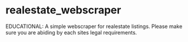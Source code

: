 # realestate_webscraper
EDUCATIONAL: A simple webscraper for realestate listings. Please make sure you are abiding by each sites legal requirements.
